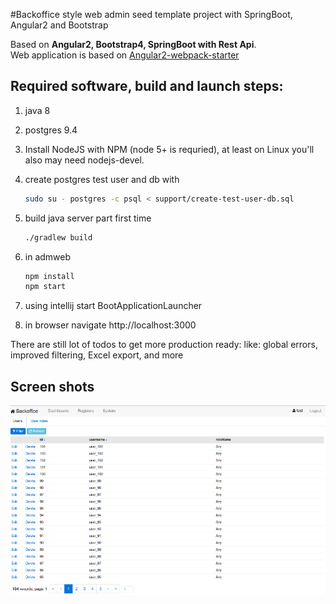 
#Backoffice style web admin seed template project with SpringBoot, Angular2 and Bootstrap

Based on **Angular2, Bootstrap4, SpringBoot with Rest Api**.  
Web application is based on  [Angular2-webpack-starter](https://github.com/AngularClass/angular2-webpack-starter) 

## Required software, build and launch steps:

1. java 8
2. postgres 9.4
3. Install NodeJS with NPM (node 5+ is requried),
   at least on Linux you'll also may need nodejs-devel.
4. create postgres test user and db with

	```bash 
	sudo su - postgres -c psql < support/create-test-user-db.sql
	```
5. build java server part first time

	```bash 
	./gradlew build   
	```
7. in admweb

	```bash 
	npm install 
	npm start  
	```
9. using intellij start BootApplicationLauncher
10. in browser navigate http://localhost:3000

There are still lot of todos to get more production ready:
like: global errors, improved filtering, Excel export, and more


## Screen shots

<img src="support/screenshot-users.png" />